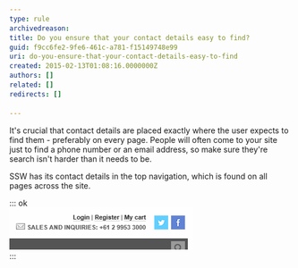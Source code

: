 ```yaml
---
type: rule
archivedreason: 
title: Do you ensure that your contact details easy to find?
guid: f9cc6fe2-9fe6-461c-a781-f15149748e99
uri: do-you-ensure-that-your-contact-details-easy-to-find
created: 2015-02-13T01:08:16.0000000Z
authors: []
related: []
redirects: []

---
```


It's crucial that contact details are placed exactly where the user expects to find       them - preferably on every page. People will often come to your site just to find       a phone number or an email address, so make sure they're search isn't harder than       it needs to be.

SSW has its contact details in the top navigation, which is found on all pages across       the site.

<!--endintro-->


::: ok  
![Figure: SSW's contact details on the web site](../../assets/MarketingContactBar.gif)  
:::
